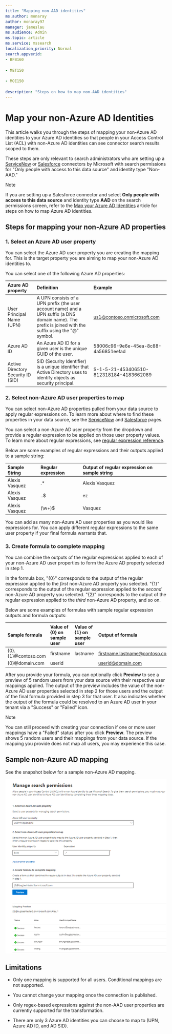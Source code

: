 ```yaml
---
title: "Mapping non-AAD identities" 
ms.author: monaray 
author: monaray97 
manager: jameslau 
ms.audience: Admin 
ms.topic: article 
ms.service: mssearch 
localization_priority: Normal 
search.appverid: 
- BFB160 

- MET150 

- MOE150 

description: "Steps on how to map non-AAD identities" 
--- 
```



# Map your non-Azure AD Identities  

This article walks you through the steps of mapping your non-Azure AD identities to your Azure AD identities so that people in your Access Control List (ACL) with non-Azure AD identities can see connector search results scoped to them.

These steps are only relevant to search administrators who are setting up a [ServiceNow](servicenow-knowledge-connector.md) or [Salesforce](salesforce-connector.md) connectors by Microsoft with search permissions for "Only people with access to this data source" and identity type "Non-AAD."

>[!NOTE]
>If you are setting up a Salesforce connector and select **Only people with access to this data source** and identity type **AAD** on the search permissions screen, refer to the [Map your Azure AD Identities](map-aad.md) article for steps on how to map Azure AD identities.  

## Steps for mapping your non-Azure AD properties

### 1. Select an Azure AD user property  

You can select the Azure AD user property you are creating the mapping for. This is the target property you are aiming to map your non-Azure AD identities to.  

You can select one of the following Azure AD properties:

| Azure AD property    | Definition           | Example         |
| :------------------- | :------------------- |:--------------- |
| User Principal Name (UPN)  | A UPN consists of a UPN prefix (the user account name) and a UPN suffix (a DNS domain name). The prefix is joined with the suffix using the "@" symbol. | us1@contoso.onmicrosoft.com |
| Azure AD ID                 | An Azure AD ID for a given user is the unique GUID of the user.                 | 58006c96-9e6e-45ea-8c88-4a56851eefad            |
| Active Directory Security ID (SID)                  | SID (Security Identifier) is a unique identifier that Active Directory uses to identify objects as security principal.                  | S-1-5-21-453406510-812318184-4183662089             |

### 2. Select non-Azure AD user properties to map

You can select non-Azure AD properties pulled from your data source to apply regular expressions on. To learn more about where to find these properties in your data source, see the [ServiceNow](servicenow-knowledge-connector.md) and [Salesforce](salesforce-connector.md) pages.  

You can select a non-Azure AD user property from the dropdown and provide a regular expression to be applied on those user property values. To learn more about regular expressions, see [regular expression reference]( https://docs.microsoft.com/dotnet/standard/base-types/regular-expression-language-quick-reference).  

Below are some examples of regular expressions and their outputs applied to a sample string: 

| Sample String                  | Regular expression                 | Output of regular expression on sample string           |
| :------------------- | :------------------- |:---------------|
| Alexis Vasquez  | .* | Alexis Vasquez |
| Alexis Vasquez                 | ..$                 | ez            |
| Alexis Vasquez                  | (\w+)$                  | Vasquez             |

You can add as many non-Azure AD user properties as you would like expressions for. You can apply different regular expressions to the same user property if your final formula warrants that.  

### 3. Create formula to complete mapping

You can combine the outputs of the regular expressions applied to each of your non-Azure AD user properties to form the Azure AD property selected in step 1.

In the formula box, "{0}" corresponds to the output of the regular expression applied to the *first* non-Azure AD property you selected. "{1}" corresponds to the output of the regular expression applied to the *second* non-Azure AD property you selected. "{2}" corresponds to the output of the regular expression applied to the *third* non-Azure AD property, and so on.  

Below are some examples of formulas with sample regular expression outputs and formula outputs: 

| Sample formula                  | Value of {0} on sample user                 | Value of {1} on sample user           | Output of formula                  |
| :------------------- | :------------------- |:---------------|:---------------|
| {0}.{1}@contoso.com  | firstname | lastname |firstname.lastname@contoso.com
| {0}@domain.com                 | userid                 |             |userid@domain.com

After you provide your formula, you can optionally click **Preview** to see a preview of 5 random users from your data source with their respective user mappings applied. The output of the preview includes the value of the non-Azure AD user properties selected in step 2 for those users and the output of the final formula provided in step 3 for that user. It also indicates whether the output of the formula could be resolved to an Azure AD user in your tenant via a "Success" or "Failed" icon.  

>[!NOTE]
>You can still proceed with creating your connection if one or more user mappings have a "Failed" status after you click **Preview**. The preview shows 5 random users and their mappings from your data source. If the mapping you provide does not map all users, you may experience this case.

## Sample non-Azure AD mapping

See the snapshot below for a sample non-Azure AD mapping.

![Sample snapshot of how to fill out the non-Azure AD mapping page](media/non-aad-mapping.png)

## Limitations  

- Only one mapping is supported for all users. Conditional mappings are not supported.  

- You cannot change your mapping once the connection is published.  

- Only regex-based expressions against the non-AAD user properties are currently supported for the transformation.

- There are only 3 Azure AD identities you can choose to map to (UPN, Azure AD ID, and AD SID).